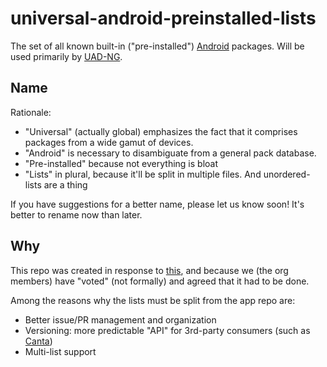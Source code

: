 # universal-android-preinstalled-lists
The set of all known built-in ("pre-installed") [Android](https://www.android.com/) packages. Will be used primarily by [UAD-NG](https://github.com/Universal-Debloater-Alliance/universal-android-debloater-next-generation).

## Name
Rationale:
- "Universal" (actually global) emphasizes the fact that it comprises packages from a wide gamut of devices.
- "Android" is necessary to disambiguate from a general pack database.
- "Pre-installed" because not everything is bloat
- "Lists" in plural, because it'll be split in multiple files. And unordered-lists are a thing

If you have suggestions for a better name, please let us know soon! It's better to rename now than later.

## Why

This repo was created in response to [this](https://github.com/Universal-Debloater-Alliance/universal-android-debloater-next-generation/discussions/646), and because we (the org members) have "voted" (not formally) and agreed that it had to be done.

Among the reasons why the lists must be split from the app repo are:
- Better issue/PR management and organization
- Versioning: more predictable "API" for 3rd-party consumers (such as [Canta](https://github.com/samolego/Canta/blob/135bda40c581eeb1d365d44c902ac1688834071a/README.md?plain=1#L14))
- Multi-list support
